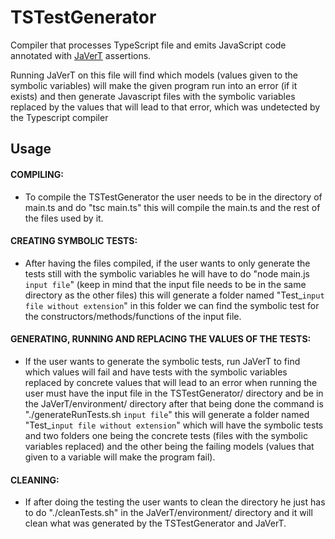 # TSTestGenerator

<!---
Compiler that processes TypeScript file and emits JavaScript code annotated with [JaVerT](https://link.springer.com/chapter/10.1007/978-3-319-63046-5_2) assertions.

The translation from types to assertions is presented in detail within the [report](https://github.com/RaduSzasz/TS2JaVerT/blob/master/Report.pdf).

## Options

- `input` -- the TypeScript file to process. This is a required argument
- `omit` -- parameters that should be omitted from the post-condition. The parameters are
specified in the form `func_id:param_name`, where `func_id` is the id of the function and
`param_name` is the name of the parameter that is to be omitted. `ret` is used for the
return value and `this` for the `this` object.
-->
Compiler that processes TypeScript file and emits JavaScript code annotated with [JaVerT](https://link.springer.com/chapter/10.1007/978-3-319-63046-5_2) assertions.

Running JaVerT on this file will find which models (values given to the symbolic variables) will 
make the given program run into an error (if it exists) and then generate Javascript files with the 
symbolic variables replaced by the values that will lead to that error, which was undetected by the 
Typescript compiler 

## Usage

#### COMPILING:
- To compile the TSTestGenerator the user needs to be in the directory of main.ts and do "tsc main.ts" 
this will compile the main.ts and the rest of the files used by it.

#### CREATING SYMBOLIC TESTS:
- After having the files compiled, if the user wants to only generate the tests still with the symbolic 
variables he will have to do "node main.js `input file`" (keep in mind that the input file needs to be in 
the same directory as the other files) this will generate a folder named "Test_`input file without extension`"
in this folder we can find the symbolic test for the constructors/methods/functions of the input file.

#### GENERATING, RUNNING AND REPLACING THE VALUES OF THE TESTS:
- If the user wants to generate the symbolic tests, run JaVerT to find which values will fail and have 
tests with the symbolic variables replaced by concrete values that will lead to an error when running
the user must have the input file in the TSTestGenerator/ directory and be in the JaVerT/environment/ 
directory after that being done the command is "./generateRunTests.sh  `input file`" this will 
generate a folder named "Test_`input file without extension`" which will have the symbolic tests
and two folders one being the concrete tests (files with the symbolic variables replaced) and the other 
being the failing models (values that given to a variable will make the program fail).

#### CLEANING:
- If after doing the testing the user wants to clean the directory he just has to do "./cleanTests.sh"
in the JaVerT/environment/ directory and it will clean what was generated by the TSTestGenerator and
JaVerT.